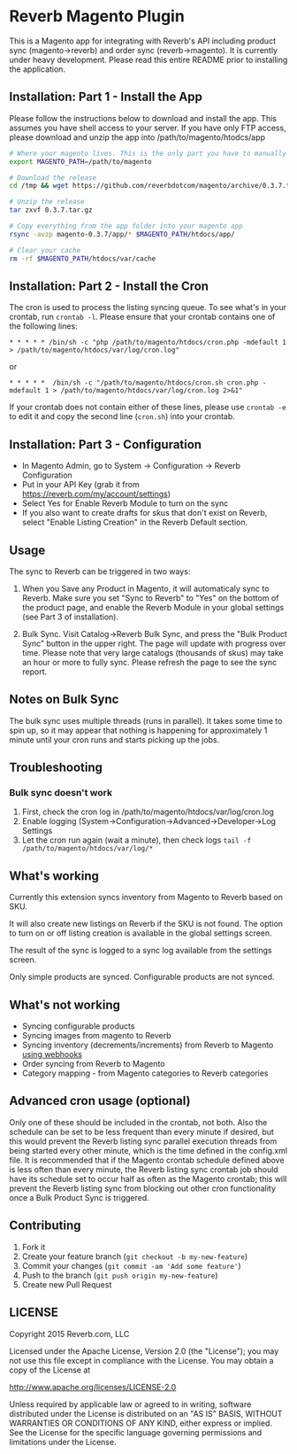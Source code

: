 # Reverb Magento Plugin

This is a Magento app for integrating with Reverb's API including product sync (magento->reverb) and order sync (reverb->magento). It is currently under heavy development. Please read this entire README prior to installing the application.


## Installation: Part 1 - Install the App

Please follow the instructions below to download and install the app. This assumes you have shell access to your server. If you have only FTP access, please download and unzip the app into /path/to/magento/htodcs/app

```bash
# Where your magento lives. This is the only part you have to manually modify.
export MAGENTO_PATH=/path/to/magento

# Download the release
cd /tmp && wget https://github.com/reverbdotcom/magento/archive/0.3.7.tar.gz

# Unzip the release
tar zxvf 0.3.7.tar.gz

# Copy everything from the app folder into your magento app
rsync -avzp magento-0.3.7/app/* $MAGENTO_PATH/htdocs/app/

# Clear your cache
rm -rf $MAGENTO_PATH/htdocs/var/cache
```

## Installation: Part 2 - Install the Cron

The cron is used to process the listing syncing queue. To see what's in your crontab, run `crontab -l`. Please ensure that your crontab contains one of the following lines:

    * * * * * /bin/sh -c "php /path/to/magento/htdocs/cron.php -mdefault 1 > /path/to/magento/htdocs/var/log/cron.log"

or

    * * * * *  /bin/sh -c "/path/to/magento/htdocs/cron.sh cron.php -mdefault 1 > /path/to/magento/htdocs/var/log/cron.log 2>&1"

If your crontab does not contain either of these lines, please use `crontab -e` to edit it and copy the second line (`cron.sh`) into your crontab.


## Installation: Part 3 - Configuration

* In Magento Admin, go to System -> Configuration -> Reverb Configuration
* Put in your API Key (grab it from https://reverb.com/my/account/settings)
* Select Yes for Enable Reverb Module to turn on the sync
* If you also want to create drafts for skus that don't exist on Reverb, select "Enable Listing Creation" in the Reverb Default section.

## Usage

The sync to Reverb can be triggered in two ways:

1. When you Save any Product in Magento, it will automaticaly sync to Reverb. Make sure you set "Sync to Reverb" to "Yes" on the bottom of the product page, and enable the Reverb Module in your global settings (see Part 3 of installation).

2. Bulk Sync. Visit Catalog->Reverb Bulk Sync, and press the "Bulk Product Sync" button in the upper right. The page will update with progress over time. Please note that very large catalogs (thousands of skus) may take an hour or more to fully sync. Please refresh the page to see the sync report.

## Notes on Bulk Sync

The bulk sync uses multiple threads (runs in parallel). It takes some time to spin up, so it may appear that nothing is happening for approximately 1 minute until your cron runs and starts picking up the jobs.

## Troubleshooting

### Bulk sync doesn't work

1. First, check the cron log in /path/to/magento/htdocs/var/log/cron.log
2. Enable logging (System->Configuration->Advanced->Developer->Log Settings
3. Let the cron run again (wait a minute), then check logs `tail -f /path/to/magento/htdocs/var/log/*`

## What's working

Currently this extension syncs inventory from Magento to Reverb based on SKU.

It will also create new listings on Reverb if the SKU is not found. The option to turn on or off listing creation is available in the global settings screen.

The result of the sync is logged to a sync log available from the settings screen.

Only simple products are synced. Configurable products are not synced.

## What's not working

* Syncing configurable products
* Syncing images from magento to Reverb
* Syncing inventory (decrements/increments) from Reverb to Magento [using webhooks](https://reverb.com/page/api#webhooks)
* Order syncing from Reverb to Magento
* Category mapping - from Magento categories to Reverb categories

## Advanced cron usage (optional)

Only one of these should be included in the crontab, not both. Also the schedule can be set to be less frequent than every minute if desired, but this would prevent the Reverb listing sync parallel execution threads from being started every other minute, which is the time defined in the config.xml file. It is recommended that if the Magento crontab schedule defined above is less often than every minute, the Reverb listing sync crontab job should have its schedule set to occur half as often as the Magento crontab; this will prevent the Reverb listing sync from blocking out other cron functionality once a Bulk Product Sync is triggered.

## Contributing

1. Fork it
2. Create your feature branch (`git checkout -b my-new-feature`)
3. Commit your changes (`git commit -am 'Add some feature'`)
4. Push to the branch (`git push origin my-new-feature`)
5. Create new Pull Request

## LICENSE

Copyright 2015 Reverb.com, LLC

Licensed under the Apache License, Version 2.0 (the "License");
you may not use this file except in compliance with the License.
You may obtain a copy of the License at

   http://www.apache.org/licenses/LICENSE-2.0

Unless required by applicable law or agreed to in writing, software
distributed under the License is distributed on an "AS IS" BASIS,
WITHOUT WARRANTIES OR CONDITIONS OF ANY KIND, either express or implied.
See the License for the specific language governing permissions and
limitations under the License.
